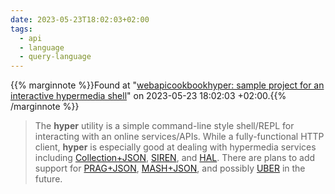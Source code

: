 ```yaml
---
date: 2023-05-23T18:02:03+02:00
tags:
  - api
  - language
  - query-language
---
```

{{% marginnote %}}Found at "[webapicookbookhyper: sample project for an interactive hypermedia shell](https://web.archive.org/web/20230523180203/https://github.com/webapicookbook/hyper)" on 2023-05-23 18:02:03 +02:00.{{% /marginnote %}}

> The **hyper** utility is a simple command-line style shell/REPL for interacting with an online services/APIs. While a fully-functional HTTP client, **hyper** is especially good at dealing with hypermedia services including [Collection+JSON](http://amundsen.com/media-types/collection/), [SIREN](https://github.com/kevinswiber/siren), and [HAL](https://datatracker.ietf.org/doc/html/draft-kelly-json-hal-08). There are plans to add support for [PRAG+JSON](https://mamund.github.io/prag-json/), [MASH+JSON](https://mamund.github.io/mash-json), and possibly [UBER](http://uberhypermedia.com/) in the future.